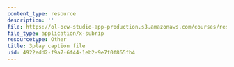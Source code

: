 ```yaml
---
content_type: resource
description: ''
file: https://ol-ocw-studio-app-production.s3.amazonaws.com/courses/res-10-s95-physics-of-covid-19-transmission-fall-2020/4922edd2f9a76f441eb29e7f0f865fb4_X1or8Ish5OU.srt
file_type: application/x-subrip
resourcetype: Other
title: 3play caption file
uid: 4922edd2-f9a7-6f44-1eb2-9e7f0f865fb4
---
```

